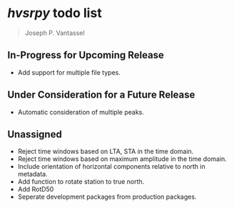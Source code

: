 # _hvsrpy_ todo list

> Joseph P. Vantassel

## In-Progress for Upcoming Release

- Add support for multiple file types.

## Under Consideration for a Future Release

- Automatic consideration of multiple peaks.

## Unassigned

- Reject time windows based on LTA, STA in the time domain.
- Reject time windows based on maximum amplitude in the time domain.
- Include orientation of horizontal components relative to north in metadata.
- Add function to rotate station to true north.
- Add RotD50
- Seperate development packages from production packages.
